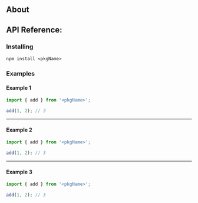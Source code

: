 ## About
<description>

## API Reference: <apiReferenceUrl>

### Installing

```base
npm install <pkgName>
```

### Examples

#### Example 1

```typescript
import { add } from '<pkgName>';

add(1, 2); // 3
```

---

#### Example 2

```typescript
import { add } from '<pkgName>';

add(1, 2); // 3
```

---

#### Example 3

```typescript
import { add } from '<pkgName>';

add(1, 2); // 3
```
